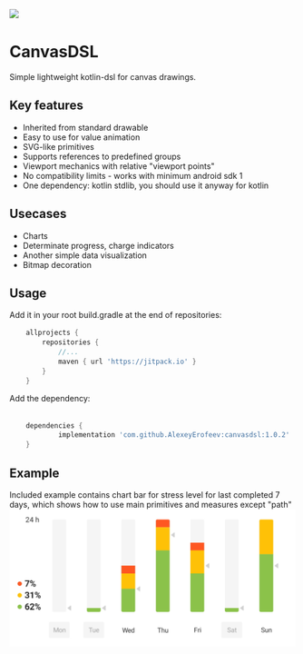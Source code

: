 [![](https://jitpack.io/v/AlexeyErofeev/canvasdsl.svg)](https://jitpack.io/#AlexeyErofeev/canvasdsl)

# CanvasDSL

Simple lightweight kotlin-dsl for canvas drawings.

## Key features

* Inherited from standard drawable
* Easy to use for value animation
* SVG-like primitives
* Supports references to predefined groups 
* Viewport mechanics with relative "viewport points"
* No compatibility limits - works with minimum android sdk 1
* One dependency: kotlin stdlib, you should use it anyway for kotlin

## Usecases

* Charts
* Determinate progress, charge indicators
* Another simple data visualization 
* Bitmap decoration

## Usage

Add it in your root build.gradle at the end of repositories:

```groovy
	allprojects {
		repositories {
			//...
			maven { url 'https://jitpack.io' }
		}
	} 
```

Add the dependency:
```groovy

	dependencies {
	        implementation 'com.github.AlexeyErofeev:canvasdsl:1.0.2'
	}
```

## Example
Included example contains chart bar for stress level for last completed 7 days, which shows how to use main primitives and measures except "path"
![Included example screenshot](https://github.com/AlexeyErofeev/canvasdsl/blob/master/ex1.jpg?raw=true)